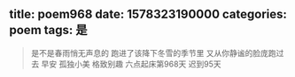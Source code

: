 title: poem968
date: 1578323190000
categories: poem
tags: 是
---
> 是不是春雨悄无声息的
跑进了该降下冬雪的季节里
又从你静谧的脸庞跑过去
早安
孤独小美
格致别趣
六点起床第968天 迟到95天